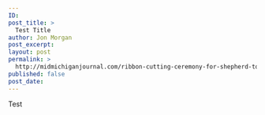 ```yaml
---
ID: 
post_title: >
  Test Title
author: Jon Morgan
post_excerpt:
layout: post
permalink: >
  http://midmichiganjournal.com/ribbon-cutting-ceremony-for-shepherd-to-mount-pleasant-trail-to-be-held-august-1
published: false
post_date: 
---
```


Test
